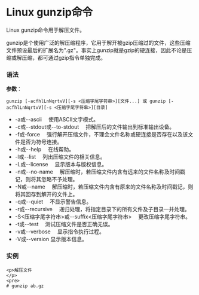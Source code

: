 
# Linux gunzip命令



Linux gunzip命令用于解压文件。

gunzip是个使用广泛的解压缩程序，它用于解开被gzip压缩过的文件，这些压缩文件预设最后的扩展名为".gz"。事实上gunzip就是gzip的硬连接，因此不论是压缩或解压缩，都可通过gzip指令单独完成。

### 语法

**参数**：

```
gunzip [-acfhlLnNqrtvV][-s <压缩字尾字符串>][文件...] 或 gunzip [-acfhlLnNqrtvV][-s <压缩字尾字符串>][目录]
```

*   -a或--ascii 　使用ASCII文字模式。
*   -c或--stdout或--to-stdout 　把解压后的文件输出到标准输出设备。
*   -f或-force 　强行解开压缩文件，不理会文件名称或硬连接是否存在以及该文件是否为符号连接。
*   -h或--help 　在线帮助。
*   -l或--list 　列出压缩文件的相关信息。
*   -L或--license 　显示版本与版权信息。
*   -n或--no-name 　解压缩时，若压缩文件内含有远来的文件名称及时间戳记，则将其忽略不予处理。
*   -N或--name 　解压缩时，若压缩文件内含有原来的文件名称及时间戳记，则将其回存到解开的文件上。
*   -q或--quiet 　不显示警告信息。
*   -r或--recursive 　递归处理，将指定目录下的所有文件及子目录一并处理。
*   -S&lt;压缩字尾字符串&gt;或--suffix&lt;压缩字尾字符串&gt; 　更改压缩字尾字符串。
*   -t或--test 　测试压缩文件是否正确无误。
*   -v或--verbose 　显示指令执行过程。
*   -V或--version 显示版本信息。

### 实例

```
<p>解压文件
</p>
<pre>
# gunzip ab.gz 

```



